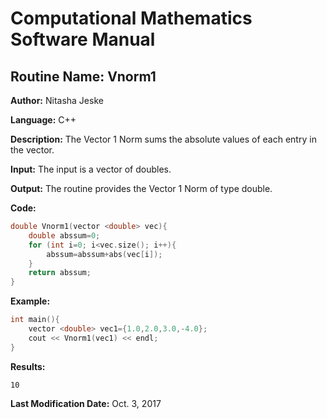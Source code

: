 # Computational Mathematics Software Manual

## **Routine Name:** Vnorm1

**Author:** Nitasha Jeske

**Language:** C++

**Description:** The Vector 1 Norm sums the absolute values of each entry in the vector.

**Input:**  The input is a vector of doubles.

**Output:** The routine provides the Vector 1 Norm of type double.

**Code:**
```C++
double Vnorm1(vector <double> vec){
    double abssum=0;
    for (int i=0; i<vec.size(); i++){
        abssum=abssum+abs(vec[i]);
    }
    return abssum;
}
```

**Example:**
```C++
int main(){
    vector <double> vec1={1.0,2.0,3.0,-4.0};
    cout << Vnorm1(vec1) << endl;
}
```

**Results:**  
```
10
```

**Last Modification Date:** Oct. 3, 2017

